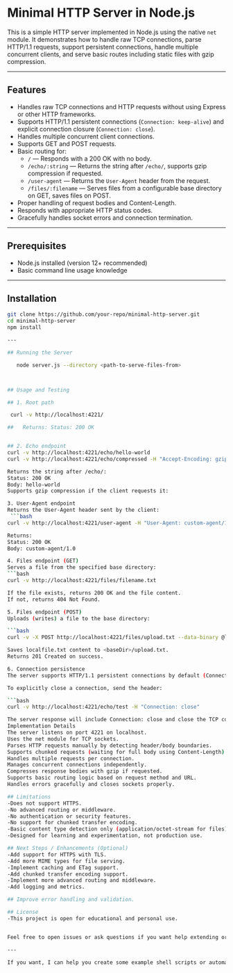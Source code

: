 # Minimal HTTP Server in Node.js

This is a simple HTTP server implemented in Node.js using the native `net` module. It demonstrates how to handle raw TCP connections, parse HTTP/1.1 requests, support persistent connections, handle multiple concurrent clients, and serve basic routes including static files with gzip compression.

---

## Features

- Handles raw TCP connections and HTTP requests without using Express or other HTTP frameworks.
- Supports HTTP/1.1 persistent connections (`Connection: keep-alive`) and explicit connection closure (`Connection: close`).
- Handles multiple concurrent client connections.
- Supports GET and POST requests.
- Basic routing for:
  - `/` — Responds with a 200 OK with no body.
  - `/echo/:string` — Returns the string after `/echo/`, supports gzip compression if requested.
  - `/user-agent` — Returns the `User-Agent` header from the request.
  - `/files/:filename` — Serves files from a configurable base directory on GET, saves files on POST.
- Proper handling of request bodies and Content-Length.
- Responds with appropriate HTTP status codes.
- Gracefully handles socket errors and connection termination.

---

## Prerequisites

- Node.js installed (version 12+ recommended)
- Basic command line usage knowledge

---

## Installation

```bash
git clone https://github.com/your-repo/minimal-http-server.git
cd minimal-http-server
npm install

---

## Running the Server

   node server.js --directory <path-to-serve-files-from>



## Usage and Testing

## 1. Root path

 curl -v http://localhost:4221/

##   Returns: Status: 200 OK


## 2. Echo endpoint
curl -v http://localhost:4221/echo/hello-world
curl -v http://localhost:4221/echo/compressed -H "Accept-Encoding: gzip"

Returns the string after /echo/:
Status: 200 OK
Body: hello-world
Supports gzip compression if the client requests it:

3. User-Agent endpoint
Returns the User-Agent header sent by the client:
 ```bash
curl -v http://localhost:4221/user-agent -H "User-Agent: custom-agent/1.0"

Returns:
Status: 200 OK
Body: custom-agent/1.0

4. Files endpoint (GET)
Serves a file from the specified base directory:
```bash
curl -v http://localhost:4221/files/filename.txt

If the file exists, returns 200 OK and the file content.
If not, returns 404 Not Found.

5. Files endpoint (POST)
Uploads (writes) a file to the base directory:

```bash
curl -v -X POST http://localhost:4221/files/upload.txt --data-binary @localfile.txt

Saves localfile.txt content to <baseDir>/upload.txt.
Returns 201 Created on success.

6. Connection persistence
The server supports HTTP/1.1 persistent connections by default (Connection: keep-alive).

To explicitly close a connection, send the header:

```bash
curl -v http://localhost:4221/echo/test -H "Connection: close"

The server response will include Connection: close and close the TCP connection.
Implementation Details
The server listens on port 4221 on localhost.
Uses the net module for TCP sockets.
Parses HTTP requests manually by detecting header/body boundaries.
Supports chunked requests (waiting for full body using Content-Length).
Handles multiple requests per connection.
Manages concurrent connections independently.
Compresses response bodies with gzip if requested.
Supports basic routing logic based on request method and URL.
Handles errors gracefully and closes sockets properly.

## Limitations
-Does not support HTTPS.
-No advanced routing or middleware.
-No authentication or security features.
-No support for chunked transfer encoding.
-Basic content type detection only (application/octet-stream for files).
-Designed for learning and experimentation, not production use.

## Next Steps / Enhancements (Optional)
-Add support for HTTPS with TLS.
-Add more MIME types for file serving.
-Implement caching and ETag support.
-Add chunked transfer encoding support.
-Implement more advanced routing and middleware.
-Add logging and metrics.

## Improve error handling and validation.

## License
-This project is open for educational and personal use.


Feel free to open issues or ask questions if you want help extending or using this server!

---

If you want, I can help you create some example shell scripts or automated 